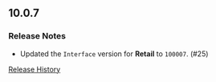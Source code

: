 ## 10.0.7

### Release Notes

- Updated the `Interface` version for **Retail** to `100007`. (#25)

[Release History](https://github.com/SFX-WoW/Masque_Onyx/wiki/History)

